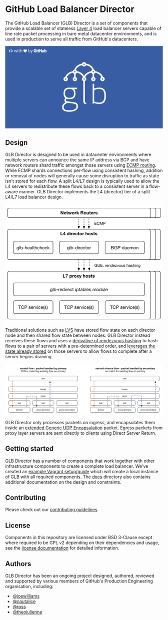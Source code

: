 # GitHub Load Balancer Director

The GitHub Load Balancer (GLB) Director is a set of components that provide a scalable set of stateless [Layer 4](https://en.wikipedia.org/wiki/Transport_layer) load balancer servers capable of line rate packet processing in bare metal datacenter environments, and is used in production to serve all traffic from GitHub's datacenters.

![GLB Logo](./docs/images/glb-logo-dark.png)

## Design

GLB Director is designed to be used in datacenter environments where multiple servers can announce the same IP address via BGP and have network routers shard traffic amongst those servers using [ECMP routing](https://en.wikipedia.org/wiki/Equal-cost_multi-path_routing). While ECMP shards connections per-flow using consistent hashing, addition or removal of nodes will generally cause some disruption to traffic as state isn't stored for each flow. A split L4/L7 design is typically used to allow the L4 servers to redistribute these flows back to a consistent server in a flow-aware manner. GLB Director implements the L4 (director) tier of a split L4/L7 load balancer design.

![L4/L7 load balancer design](./docs/images/glb-component-overview.png)

Traditional solutions such as [LVS](https://en.wikipedia.org/wiki/Linux_Virtual_Server) have stored flow state on each director node and then shared flow state between nodes. GLB Director instead receives these flows and uses a [derivative of rendezvous hashing](./docs/development/glb-hashing.md) to hash flows to a pair of servers with a pre-determined order, and [leverages the state already stored](./docs/development/second-chance-design.md) on those servers to allow flows to complete after a server begins draining.

![GLB "second chance" packet flow](./docs/images/second-chance-nolegend.png)

GLB Director only processes packets on ingress, and encapsulates them inside an [extended Generic UDP Encapsulation](./docs/development/gue-header.md) packet. Egress packets from proxy layer servers are sent directly to clients using Direct Server Return.

## Getting started

GLB Director has a number of components that work together with other infrastructure components to create a complete load balancer. We've created an [example Vagrant setup/guide](./docs/setup/example-setup-vagrant.md) which will create a local instance of GLB with all required components. The [docs](./docs/) directory also contains additional documentation on the design and constraints.

## Contributing

Please check out our [contributing guidelines](CONTRIBUTING.md).

## License

Components in this repository are licensed under BSD 3-Clause except where required to be GPL v2 depending on their dependencies and usage, see the [license documentation](./LICENSE.md) for detailed information.

## Authors

GLB Director has been an ongoing project designed, authored, reviewed and supported by various members of GitHub's Production Engineering organisation, including:

- [@joewilliams](https://github.com/joewilliams)
- [@nautalice](https://github.com/nautalice)
- [@ross](https://github.com/ross)
- [@theojulienne](https://github.com/theojulienne)
